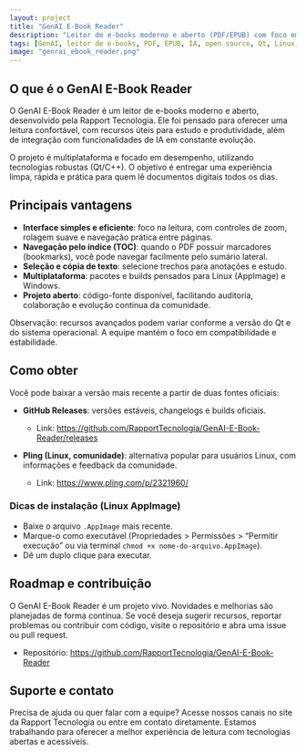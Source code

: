 ```yaml
---
layout: project
title: "GenAI E-Book Reader"
description: "Leitor de e-books moderno e aberto (PDF/EPUB) com foco em produtividade, multiplataforma e em evolução com recursos de IA."
tags: [GenAI, leitor de e-books, PDF, EPUB, IA, open source, Qt, Linux, Windows, Rapport Tecnologia]
image: "genrai_ebook_reader.png"
---
```


## O que é o GenAI E-Book Reader

O GenAI E-Book Reader é um leitor de e-books moderno e aberto, desenvolvido pela Rapport Tecnologia. Ele foi pensado para oferecer uma leitura confortável, com recursos úteis para estudo e produtividade, além de integração com funcionalidades de IA em constante evolução.

O projeto é multiplataforma e focado em desempenho, utilizando tecnologias robustas (Qt/C++). O objetivo é entregar uma experiência limpa, rápida e prática para quem lê documentos digitais todos os dias.

## Principais vantagens

- **Interface simples e eficiente**: foco na leitura, com controles de zoom, rolagem suave e navegação prática entre páginas.
- **Navegação pelo índice (TOC)**: quando o PDF possuir marcadores (bookmarks), você pode navegar facilmente pelo sumário lateral.
- **Seleção e cópia de texto**: selecione trechos para anotações e estudo.
- **Multiplataforma**: pacotes e builds pensados para Linux (AppImage) e Windows.
- **Projeto aberto**: código-fonte disponível, facilitando auditoria, colaboração e evolução contínua da comunidade.

Observação: recursos avançados podem variar conforme a versão do Qt e do sistema operacional. A equipe mantém o foco em compatibilidade e estabilidade.

## Como obter

Você pode baixar a versão mais recente a partir de duas fontes oficiais:

- **GitHub Releases**: versões estáveis, changelogs e builds oficiais.
  - Link: https://github.com/RapportTecnologia/GenAI-E-Book-Reader/releases

- **Pling (Linux, comunidade)**: alternativa popular para usuários Linux, com informações e feedback da comunidade.
  - Link: https://www.pling.com/p/2321960/

### Dicas de instalação (Linux AppImage)

- Baixe o arquivo `.AppImage` mais recente.
- Marque-o como executável (Propriedades > Permissões > “Permitir execução” ou via terminal `chmod +x nome-do-arquivo.AppImage`).
- Dê um duplo clique para executar.

## Roadmap e contribuição

O GenAI E-Book Reader é um projeto vivo. Novidades e melhorias são planejadas de forma contínua. Se você deseja sugerir recursos, reportar problemas ou contribuir com código, visite o repositório e abra uma issue ou pull request.

- Repositório: https://github.com/RapportTecnologia/GenAI-E-Book-Reader

## Suporte e contato

Precisa de ajuda ou quer falar com a equipe? Acesse nossos canais no site da Rapport Tecnologia ou entre em contato diretamente. Estamos trabalhando para oferecer a melhor experiência de leitura com tecnologias abertas e acessíveis.
